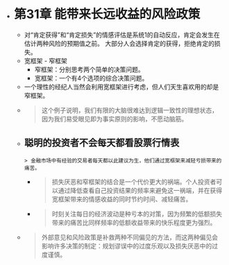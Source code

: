 - # 第31章 能带来长远收益的风险政策
	- 对“肯定获得”和“肯定损失”的情感评估是系统1的自动反应，肯定会发生在估计两种风险的预期值之前。 大部分人会选择肯定的获得，拒绝肯定的损失。
	- 宽框架 - 窄框架
		- 窄框架：分别思考两个简单的决策问题。
		- 宽框架：一个有4个选项的综合决策问题。
	- 一个理性的经纪人当然会利用宽框架进行考虑，但人们天生喜欢用的却是窄框架。
	-
	  > 这个例子说明，我们有限的大脑很难达到逻辑一致性的理想状态，因为我们易受眼见即为事实原则的影响，不愿动脑筋。  
	- 聪明的投资者不会每天都看股票行情表
		-
		  > 金融市场中有经验的交易者每天都以此建议为生，他们通过宽框架来减轻亏损带来的痛苦。  
		-
		  > 损失厌恶和窄框架的结合是一个代价更大的祸端。个人投资者可以通过降低查看自己投资结果的频率来避免这一祸端，并在获得宽框架带来的情感收益的同时节约时间、减轻痛苦。  
		-
		  > 时刻关注每日的经济波动是种亏本的对策，因为频繁的低额损失带来的痛苦比同样频率的低额收益带来的快乐程度更为强烈。  
	-
	  > 外部意见和风险政策是补救两种不同偏见的方法，而这两种偏见会影响许多决策的制定：规划谬误中的过度乐观以及损失厌恶中的过度谨慎。  